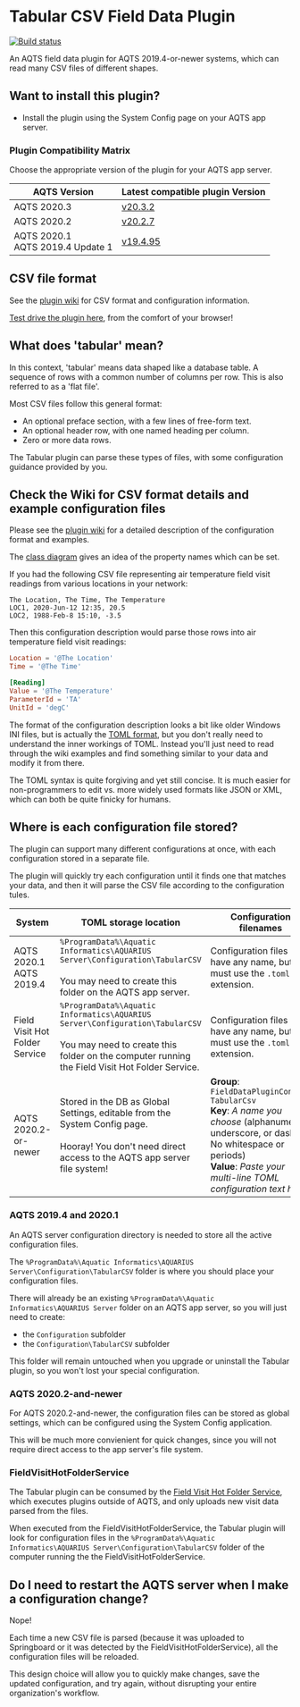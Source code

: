 # Tabular CSV Field Data Plugin

[![Build status](https://ci.appveyor.com/api/projects/status/rkpwslh6kmrt9pyr/branch/master?svg=true)](https://ci.appveyor.com/project/SystemsAdministrator/tabular-field-data-plugin/branch/master)

An AQTS field data plugin for AQTS 2019.4-or-newer systems, which can read many CSV files of different shapes.

## Want to install this plugin?

- Install the plugin using the System Config page on your AQTS app server.

### Plugin Compatibility Matrix

Choose the appropriate version of the plugin for your AQTS app server.

| AQTS Version | Latest compatible plugin Version |
| --- | --- |
| AQTS 2020.3 | [v20.3.2](https://github.com/AquaticInformatics/tabular-field-data-plugin/releases/download/v20.3.2/TabularCsv.plugin) |
| AQTS 2020.2 | [v20.2.7](https://github.com/AquaticInformatics/tabular-field-data-plugin/releases/download/v20.2.7/TabularCsv.plugin) |
| AQTS 2020.1<br/>AQTS 2019.4 Update 1| [v19.4.95](https://github.com/AquaticInformatics/tabular-field-data-plugin/releases/download/v19.4.95/TabularCsv.plugin) |

## CSV file format

See the [plugin wiki](../../wiki) for CSV format and configuration information.

[Test drive the plugin here](https://aquaticinformatics.github.io/tabular-field-data-plugin/test-drive/), from the comfort of your browser!

## What does 'tabular' mean?

In this context, 'tabular' means data shaped like a database table. A sequence of rows with a common number of columns per row. This is also referred to as a 'flat file'.

Most CSV files follow this general format:

- An optional preface section, with a few lines of free-form text.
- An optional header row, with one named heading per column.
- Zero or more data rows.

The Tabular plugin can parse these types of files, with some configuration guidance provided by you.

## Check the Wiki for CSV format details and example configuration files

Please see the [plugin wiki](../../wiki) for a detailed description of the configuration format and examples.

The [class diagram](docs/Readme.md) gives an idea of the property names which can be set.

If you had the following CSV file representing air temperature field visit readings from various locations in your network:

```csv
The Location, The Time, The Temperature
LOC1, 2020-Jun-12 12:35, 20.5
LOC2, 1988-Feb-8 15:10, -3.5
```

Then this configuration description would parse those rows into air temperature field visit readings:
```toml
Location = '@The Location'
Time = '@The Time'

[Reading]
Value = '@The Temperature'
ParameterId = 'TA'
UnitId = 'degC'
```

The format of the configuration description looks a bit like older Windows INI files, but is actually the [TOML format](https://toml.io/en/), but you don't really need to understand the inner workings of TOML. Instead you'll just need to read through the wiki examples and find something similar to your data and modify it from there.

The TOML syntax is quite forgiving and yet still concise. It is much easier for non-programmers to edit vs. more widely used formats like JSON or XML, which can both be quite finicky for humans.

## Where is each configuration file stored?

The plugin can support many different configurations at once, with each configuration stored in a separate file.

The plugin will quickly try each configuration until it finds one that matches your data, and then it will parse the CSV file according to the configuration tules.

| System | TOML storage location | Configuration filenames |
|---|---|---|
| AQTS 2020.1<br/>AQTS 2019.4 | `%ProgramData%\Aquatic Informatics\AQUARIUS Server\Configuration\TabularCSV` <br/><br/> You may need to create this folder on the AQTS app server. | Configuration files can have any name, but must use the `.toml` file extension. |
| Field Visit Hot Folder Service | `%ProgramData%\Aquatic Informatics\AQUARIUS Server\Configuration\TabularCSV` <br/><br/> You may need to create this folder on the computer running the Field Visit Hot Folder Service. | Configuration files can have any name, but must use the `.toml` file extension. |
| AQTS 2020.2-or-newer | Stored in the DB as Global Settings, editable from the System Config page. <br/><br/> Hooray! You don't need direct access to the AQTS app server file system! | **Group**: `FieldDataPluginConfig-TabularCsv`<br/>**Key**: _A name you choose_ (alphanumeric, underscore, or dashes. No whitespace or periods)<br/>**Value**: _Paste your multi-line TOML configuration text here_ |

### AQTS 2019.4 and 2020.1

An AQTS server configuration directory is needed to store all the active configuration files.

The `%ProgramData%\Aquatic Informatics\AQUARIUS Server\Configuration\TabularCSV` folder is where you should place your configuration files.

There will already be an existing `%ProgramData%\Aquatic Informatics\AQUARIUS Server` folder on an AQTS app server, so you will just need to create:
- the `Configuration` subfolder
- the `Configuration\TabularCSV` subfolder

This folder will remain untouched when you upgrade or uninstall the Tabular plugin, so you won't lost your special configuration.

### AQTS 2020.2-and-newer

For AQTS 2020.2-and-newer, the configuration files can be stored as global settings, which can be configured using the System Config application.

This will be much more convienient for quick changes, since you will not require direct access to the app server's file system.

### FieldVisitHotFolderService

The Tabular plugin can be consumed by the [Field Visit Hot Folder Service](https://github.com/AquaticInformatics/aquarius-field-data-framework/tree/master/src/FieldVisitHotFolderService#field-visit-hot-folder-service), which executes plugins outside of AQTS, and only uploads new visit data parsed from the files.

When executed from the FieldVisitHotFolderService, the Tabular plugin will look for configuration files in the `%ProgramData%\Aquatic Informatics\AQUARIUS Server\Configuration\TabularCSV` folder of the computer running the the FieldVisitHotFolderService.

## Do I need to restart the AQTS server when I make a configuration change?

Nope!

Each time a new CSV file is parsed (because it was uploaded to Springboard or it was detected by the FieldVisitHotFolderService), all the configuration files will be reloaded.

This design choice will allow you to quickly make changes, save the updated configuration, and try again, without disrupting your entire organization's workflow.
